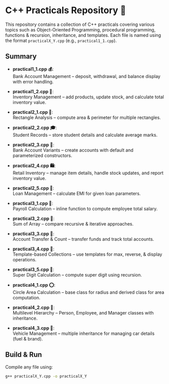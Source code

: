 # C++ Practicals Repository 🚀

This repository contains a collection of C++ practicals  covering various topics such as Object-Oriented Programming, procedural programming, functions & recursion, inheritance, and templates. Each file is named using the format `practicalX_Y.cpp` (e.g., `practical1_1.cpp`).

##  Summary

- **practical1_1.cpp 💰**:  
  Bank Account Management – deposit, withdrawal, and balance display with error handling.

- **practical1_2.cpp 🛒**:  
  Inventory Management – add products, update stock, and calculate total inventory value.

- **practical2_1.cpp 📏**:  
  Rectangle Analysis – compute area & perimeter for multiple rectangles.

- **practical2_2.cpp 🎓**:  
  Student Records – store student details and calculate average marks.

- **practical2_3.cpp 🏦**:  
  Bank Account Variants – create accounts with default and parameterized constructors.

- **practical2_4.cpp 🛍️**:  
  Retail Inventory – manage item details, handle stock updates, and report inventory value.

- **practical2_5.cpp 📝**:  
  Loan Management – calculate EMI for given loan parameters.

- **practical3_1.cpp 💼**:  
  Payroll Calculation – inline function to compute employee total salary.

- **practical3_2.cpp 🔢**:  
  Sum of Array – compare recursive & iterative approaches.

- **practical3_3.cpp 🔄**:  
  Account Transfer & Count – transfer funds and track total accounts.

- **practical3_4.cpp 🔧**:  
  Template-based Collections – use templates for max, reverse, & display operations.

- **practical3_5.cpp 🔎**:  
  Super Digit Calculation – compute super digit using recursion.

- **practical4_1.cpp ⭕**:  
  Circle Area Calculation – base class for radius and derived class for area computation.

- **practical4_2.cpp 👥**:  
  Multilevel Hierarchy – Person, Employee, and Manager classes with inheritance.

- **practical4_3.cpp 🚗**:  
  Vehicle Management – multiple inheritance for managing car details (fuel & brand).

## Build & Run
Compile any file using:
```bash
g++ practicalX_Y.cpp -o practicalX_Y
